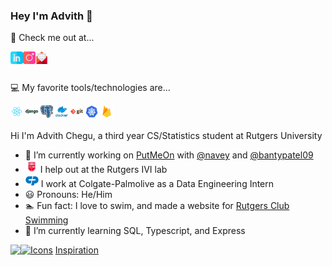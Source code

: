 ### Hey I'm Advith 👋

:calling: Check me out at...

<a href="https://www.linkedin.com/in/achegu/">
  <img align="left" width="20px" src="https://raw.githubusercontent.com/advil64/advil64/master/images/linkedin.svg" />
</a>
<a href="https://www.instagram.com/advillion/">
  <img align="left" width="20px" src="https://raw.githubusercontent.com/advil64/advil64/master/images/instagram.svg" />
</a>
<a href="mailto:advil64@gmail.com">
  <img align="left" width="20px" src="https://raw.githubusercontent.com/advil64/advil64/master/images/mail.svg" />
</a>
<br></br>

:computer: My favorite tools/technologies are...

<code><img height="20" src="https://raw.githubusercontent.com/github/explore/80688e429a7d4ef2fca1e82350fe8e3517d3494d/topics/react/react.png"></code>
<code><img height="20" src="https://raw.githubusercontent.com/github/explore/80688e429a7d4ef2fca1e82350fe8e3517d3494d/topics/django/django.png"></code>
<code><img height="20" src="https://raw.githubusercontent.com/github/explore/80688e429a7d4ef2fca1e82350fe8e3517d3494d/topics/postgresql/postgresql.png"></code>
<code><img height="20" src="https://raw.githubusercontent.com/github/explore/80688e429a7d4ef2fca1e82350fe8e3517d3494d/topics/docker/docker.png"></code>
<code><img height="20" src="https://raw.githubusercontent.com/github/explore/80688e429a7d4ef2fca1e82350fe8e3517d3494d/topics/git/git.png"></code>
<code><img height="20" src="https://raw.githubusercontent.com/github/explore/80688e429a7d4ef2fca1e82350fe8e3517d3494d/topics/kubernetes/kubernetes.png"></code>
<code><img height="20" src="https://raw.githubusercontent.com/github/explore/80688e429a7d4ef2fca1e82350fe8e3517d3494d/topics/firebase/firebase.png"></code>
<br></br>
Hi I'm Advith Chegu, a third year CS/Statistics student at Rutgers University

- :musical_note: I’m currently working on [PutMeOn](https://github.com/bantypatel09/PutMeOn) with [@navey](https://github.com/navey) and [@bantypatel09](https://github.com/bantypatel09)
- <img height="20" src="https://raw.githubusercontent.com/advil64/advil64/master/images/rutgers-logo.jpg"> I help out at the Rutgers IVI lab 
- <img height="20" src="https://raw.githubusercontent.com/advil64/advil64/master/images/cp.png"> I work at Colgate-Palmolive as a Data Engineering Intern
- :smiley: Pronouns: He/Him
- :swimmer: Fun fact: I love to swim, and made a website for [Rutgers Club Swimming](https://ruclubswim.herokuapp.com)
- :thought_balloon: I’m currently learning SQL, Typescript, and Express

<a href="https://github.com/anuraghazra/github-readme-stats">
  <img align="left" src="https://github-readme-stats.vercel.app/api?username=advil64&count_private=true&theme=dracula&show_icons=true" />
</a>
<a href="https://github.com/anuraghazra/convoychat">
  <img align="left" src="https://github-readme-stats.vercel.app/api/top-langs/?username=advil64&theme=dracula" />
</a>

[Icons](https://www.flaticon.com/)
[Inspiration](https://github.com/anuraghazra/anuraghazra/blob/master/README.md)